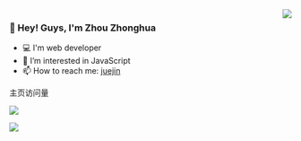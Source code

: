 <img align="right" src="https://github-readme-stats.vercel.app/api?username=ywanzhou&show_icons=true&icon_color=CE1D2D&text_color=718096&bg_color=ffffff&hide_title=true" />


### 👋 Hey! Guys, I'm Zhou Zhonghua


- 💻 I'm web developer
- 👀 I’m interested in JavaScript
- 📫 How to reach me: [juejin](https://juejin.cn/user/3350967174838701)

主页访问量<br>

![](https://profile-counter.glitch.me/ywanzhou/count.svg)

<img  src="https://profile-counter.glitch.me/ywanzhou/count.svg" />

